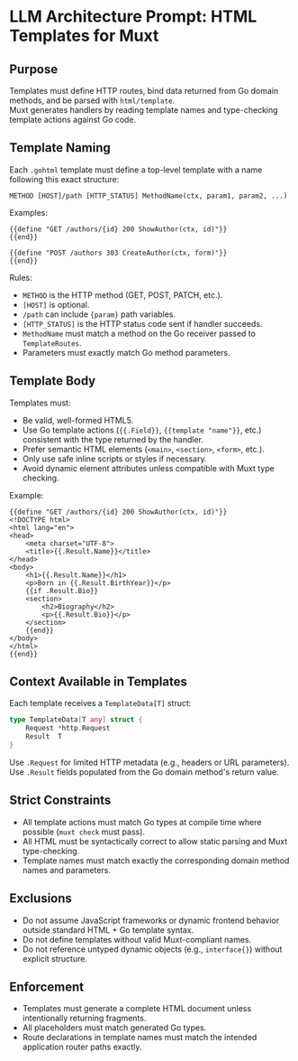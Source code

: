 # LLM Architecture Prompt: HTML Templates for Muxt

## Purpose

Templates must define HTTP routes, bind data returned from Go domain methods, and be parsed with `html/template`.  
Muxt generates handlers by reading template names and type-checking template actions against Go code.

## Template Naming

Each `.gohtml` template must define a top-level template with a name following this exact structure:

```
METHOD [HOST]/path [HTTP_STATUS] MethodName(ctx, param1, param2, ...)
```

Examples:

```gotemplate
{{define "GET /authors/{id} 200 ShowAuthor(ctx, id)"}}
{{end}}

{{define "POST /authors 303 CreateAuthor(ctx, form)"}}
{{end}}
```

Rules:
- `METHOD` is the HTTP method (GET, POST, PATCH, etc.).
- `[HOST]` is optional.
- `/path` can include `{param}` path variables.
- `[HTTP_STATUS]` is the HTTP status code sent if handler succeeds.
- `MethodName` must match a method on the Go receiver passed to `TemplateRoutes`.
- Parameters must exactly match Go method parameters.

## Template Body

Templates must:
- Be valid, well-formed HTML5.
- Use Go template actions (`{{.Field}}`, `{{template "name"}}`, etc.) consistent with the type returned by the handler.
- Prefer semantic HTML elements (`<main>`, `<section>`, `<form>`, etc.).
- Only use safe inline scripts or styles if necessary.
- Avoid dynamic element attributes unless compatible with Muxt type checking.

Example:

```gotemplate
{{define "GET /authors/{id} 200 ShowAuthor(ctx, id)"}}
<!DOCTYPE html>
<html lang="en">
<head>
    <meta charset="UTF-8">
    <title>{{.Result.Name}}</title>
</head>
<body>
    <h1>{{.Result.Name}}</h1>
    <p>Born in {{.Result.BirthYear}}</p>
    {{if .Result.Bio}}
    <section>
        <h2>Biography</h2>
        <p>{{.Result.Bio}}</p>
    </section>
    {{end}}
</body>
</html>
{{end}}
```

## Context Available in Templates

Each template receives a `TemplateData[T]` struct:

```go
type TemplateData[T any] struct {
	Request *http.Request
	Result  T
}
```

Use `.Request` for limited HTTP metadata (e.g., headers or URL parameters).  
Use `.Result` fields populated from the Go domain method's return value.

## Strict Constraints

- All template actions must match Go types at compile time where possible (`muxt check` must pass).
- All HTML must be syntactically correct to allow static parsing and Muxt type-checking.
- Template names must match exactly the corresponding domain method names and parameters.

## Exclusions

- Do not assume JavaScript frameworks or dynamic frontend behavior outside standard HTML + Go template syntax.
- Do not define templates without valid Muxt-compliant names.
- Do not reference untyped dynamic objects (e.g., `interface{}`) without explicit structure.

## Enforcement

- Templates must generate a complete HTML document unless intentionally returning fragments.
- All placeholders must match generated Go types.
- Route declarations in template names must match the intended application router paths exactly.
